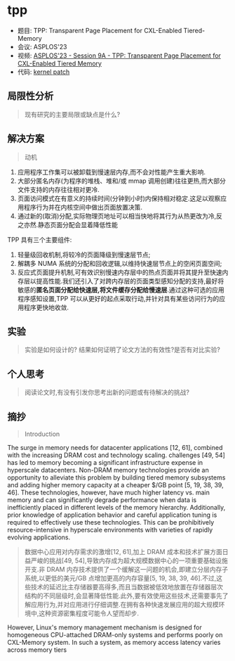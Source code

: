 
# tpp

- 题目: TPP: Transparent Page Placement for CXL-Enabled Tiered-Memory
- 会议: ASPLOS'23
- 视频: [ASPLOS'23 - Session 9A - TPP: Transparent Page Placement for CXL-Enabled Tiered Memory](https://www.youtube.com/watch?v=dynwKQ01-ho&list=PLsLWHLZB96VcL5ktU19HfbVjrG1Wx3KVF&index=118)
- 代码: [kernel patch](https://lore.kernel.org/lkml/cover.1637778851.git.hasanalmaruf@fb.com/)

## 局限性分析

> 现有研究的主要局限或缺点是什么?



## 解决方案

> 动机

1. 应用程序工作集可以被卸载到慢速层内存,而不会对性能产生重大影响. 
2. 大部分匿名内存(为程序的堆栈、堆和/或 mmap 调用创建)往往更热,而大部分文件支持的内存往往相对更冷. 
3. 页面访问模式在有意义的持续时间(分钟到小时)内保持相对稳定.这足以观察应用程序行为并在内核空间中做出页面放置决策. 
4. 通过新的(取消)分配,实际物理页地址可以相当快地将其行为从热更改为冷,反之亦然.静态页面分配会显着降低性能

TPP 具有三个主要组件: 

1. 轻量级回收机制,将较冷的页面降级到慢速层节点;
2. 解耦多 NUMA 系统的分配和回收逻辑,以维持快速层节点上的空闲页面空间;
3. 反应式页面提升机制,可有效识别慢速内存层中的热点页面并将其提升至快速内存层以提高性能.我们还引入了对跨内存层的页面类型感知分配的支持,最好将敏感的**匿名页面分配给快速层,将文件缓存分配给慢速层**.通过这种可选的应用程序感知设置,TPP 可以从更好的起点采取行动,并针对具有某些访问行为的应用程序更快地收敛.

## 实验

> 实验是如何设计的? 结果如何证明了论文方法的有效性?是否有对比实验?



## 个人思考

> 阅读论文时,有没有引发你思考出新的问题或有待解决的挑战?

## 摘抄

> Introduction

The surge in memory needs for datacenter applications [12, 61], combined with the increasing DRAM cost and technology scaling. challenges [49, 54] has led to memory becoming a significant infrastructure expense in hyperscale datacenters. Non-DRAM memory technologies provide an opportunity to alleviate this problem by building tiered memory subsystems and adding higher memory capacity at a cheaper $/GB point [5, 19, 38, 39, 46]. These technologies, however, have much higher latency vs. main memory and can significantly degrade performance when data is inefficiently placed in different levels of the memory hierarchy. Additionally, prior knowledge of application behavior and careful application tuning is required to effectively use these technologies. This can be prohibitively resource-intensive in hyperscale environments with varieties of rapidly evolving applications.

> 数据中心应用对内存需求的激增[12, 61],加上 DRAM 成本和技术扩展方面日益严峻的挑战[49, 54],导致内存成为超大规模数据中心的一项重要基础设施开支.非 DRAM 内存技术提供了一个缓解这一问题的机会,即建立分层内存子系统,以更低的美元/GB 点增加更高的内存容量[5, 19, 38, 39, 46].不过,这些技术的延迟比主存储器要高得多,而且当数据被低效地放置在存储器层次结构的不同层级时,会显著降低性能.此外,要有效使用这些技术,还需要事先了解应用行为,并对应用进行仔细调整.在拥有各种快速发展应用的超大规模环境中,这种资源密集程度可能令人望而却步.

However, Linux's memory management mechanism is designed for homogeneous CPU-attached DRAM-only systems and performs poorly on CXL-Memory system. In such a system, as memory access latency varies across memory tiers